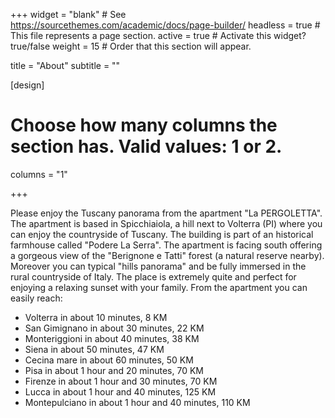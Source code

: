 +++
widget = "blank"  # See https://sourcethemes.com/academic/docs/page-builder/
headless = true  # This file represents a page section.
active = true  # Activate this widget? true/false
weight = 15  # Order that this section will appear.

title = "About"
subtitle = ""

[design]
  # Choose how many columns the section has. Valid values: 1 or 2.
  columns = "1"

+++

Please enjoy the Tuscany panorama from the apartment "La PERGOLETTA". The apartment is based in Spicchiaiola, a hill next to Volterra (PI) where you can enjoy the countryside of Tuscany.
The building is part of an historical farmhouse called "Podere La Serra". The apartment is facing south offering a gorgeous view of the "Berignone e Tatti" forest (a natural reserve nearby). 
Moreover you can typical "hills panorama" and be fully immersed in the rural countryside of Italy. The place is extremely quite and perfect for enjoying a relaxing sunset with your family.
From the apartment you can easily reach:

* Volterra in about 10 minutes, 8 KM
* San Gimignano in about 30 minutes, 22 KM 
* Monteriggioni in about 40 minutes, 38 KM
* Siena in about 50 minutes, 47 KM
* Cecina mare in about 60 minutes, 50 KM
* Pisa in about 1 hour and 20 minutes, 70 KM
* Firenze in about 1 hour and 30 minutes, 70 KM
* Lucca in about 1 hour and 40 minutes, 125 KM
* Montepulciano in about 1 hour and 40 minutes, 110 KM
